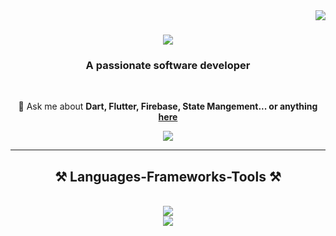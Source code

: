 <img align="right" src="https://visitor-badge.laobi.icu/badge?page_id=AtefMMO.AtefMMO" />

<h1 align="center">
    <img src="https://readme-typing-svg.herokuapp.com/?font=Righteous&size=35&center=true&vCenter=true&width=500&height=70&duration=4000&lines=Hi+There!+👋;+I'm+Ahmed+Ashry!;" />
</h1>

<h3 align="center">A passionate software developer</h3>

<br/>

<div align="center">

💬 Ask me about **Dart, Flutter, Firebase, State Mangement... or anything [here](https://www.linkedin.com/in/ahmed-ashry-5b5b382b9/)**


 </div>
 
<div align="center"> 
  <a href="https://www.linkedin.com/in/ahmed-ashry-5b5b382b9/" target="_blank">
    <img src="https://img.shields.io/badge/LinkedIn-0077B5?style=for-the-badge&logo=linkedin&logoColor=white" target="_blank" />
  </a>
</div>

 <hr/>
 
<h2 align="center">⚒️ Languages-Frameworks-Tools ⚒️</h2>
<br/>
<div align="center">
    <img src="https://skillicons.dev/icons?i=dart,flutter,firebase,js,react,angular,mysql,java" /><br>
    <img src="https://skillicons.dev/icons?i=html,css,bootstrap,php,postman,anaconda,androidstudio,vscode,github,figma,git" />
</div>
